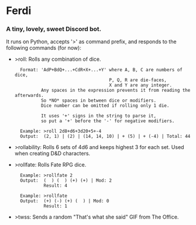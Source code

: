# Ferdi

### A tiny, lovely, sweet Discord bot.

It runs on Python, accepts '&gt;' as command prefix,
and responds to the following commands (for now):

- &gt;roll: Rolls any combination of dice.

        Format: 'AdP+BdQ+...+CdR+X+...+Y' where A, B, C are numbers of dice,
                                          P, Q, R are die-faces, 
                                          X and Y are any integer.
                Any spaces in the expression prevents it from reading the afterwards.
                So *NO* spaces in between dice or modifiers.
                Dice number can be omitted if rolling only 1 die.

                It uses '+' signs in the string to parse it, 
                so put a '+' before the '-' for negative modifiers.
        
        Example: >roll 2d8+d6+3d20+5+-4
        Output:  (2, 1) | (2) | (14, 14, 10) | + (5) | + (-4) | Total: 44

- &gt;rollability: Rolls 6 sets of 4d6 and keeps highest 3 for each set.
        Used when creating D&D characters.

- &gt;rollfate: Rolls Fate RPG dice.
        
        Example: >rollfate 2
        Output:  (  ) (  ) (+) (+) | Mod: 2 
                 Result: 4

        Example: >rollfate
        Output:  (+) (-) (+) (  ) | Mod: 0 
                 Result: 1

- &gt;twss: Sends a random "That's what she said" GIF from The Office.